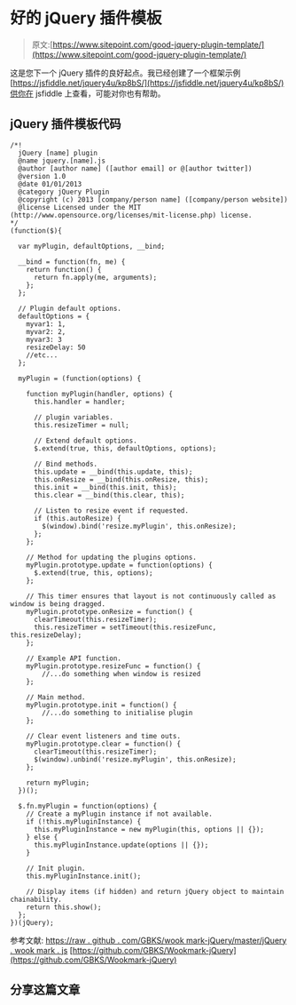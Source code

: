 # 好的 jQuery 插件模板

> 原文:[https://www.sitepoint.com/good-jquery-plugin-template/](https://www.sitepoint.com/good-jquery-plugin-template/)

这是您下一个 jQuery 插件的良好起点。我已经创建了一个框架示例[https://jsfiddle.net/jquery4u/kp8bS/](https://jsfiddle.net/jquery4u/kp8bS/)供你在 jsfiddle 上查看，可能对你也有帮助。

## jQuery 插件模板代码

```
/*!
  jQuery [name] plugin
  @name jquery.[name].js
  @author [author name] ([author email] or @[author twitter])
  @version 1.0
  @date 01/01/2013
  @category jQuery Plugin
  @copyright (c) 2013 [company/person name] ([company/person website])
  @license Licensed under the MIT (http://www.opensource.org/licenses/mit-license.php) license.
*/
(function($){

  var myPlugin, defaultOptions, __bind;

  __bind = function(fn, me) {
    return function() {
      return fn.apply(me, arguments);
    };
  };

  // Plugin default options.
  defaultOptions = {
    myvar1: 1,
    myvar2: 2,
    myvar3: 3
    resizeDelay: 50
    //etc...
  };

  myPlugin = (function(options) {

    function myPlugin(handler, options) {
      this.handler = handler;

      // plugin variables.
      this.resizeTimer = null;

      // Extend default options.
      $.extend(true, this, defaultOptions, options);

      // Bind methods.
      this.update = __bind(this.update, this);
      this.onResize = __bind(this.onResize, this);
      this.init = __bind(this.init, this);
      this.clear = __bind(this.clear, this);

      // Listen to resize event if requested.
      if (this.autoResize) {
        $(window).bind('resize.myPlugin', this.onResize);
      };
    };

    // Method for updating the plugins options.
    myPlugin.prototype.update = function(options) {
      $.extend(true, this, options);
    };

    // This timer ensures that layout is not continuously called as window is being dragged.
    myPlugin.prototype.onResize = function() {
      clearTimeout(this.resizeTimer);
      this.resizeTimer = setTimeout(this.resizeFunc, this.resizeDelay);
    };

    // Example API function.
    myPlugin.prototype.resizeFunc = function() {
        //...do something when window is resized
    };

    // Main method.
    myPlugin.prototype.init = function() {
        //...do something to initialise plugin
    };

    // Clear event listeners and time outs.
    myPlugin.prototype.clear = function() {
      clearTimeout(this.resizeTimer);
      $(window).unbind('resize.myPlugin', this.onResize);
    };

    return myPlugin;
  })();

  $.fn.myPlugin = function(options) {
    // Create a myPlugin instance if not available.
    if (!this.myPluginInstance) {
      this.myPluginInstance = new myPlugin(this, options || {});
    } else {
      this.myPluginInstance.update(options || {});
    }

    // Init plugin.
    this.myPluginInstance.init();

    // Display items (if hidden) and return jQuery object to maintain chainability.
    return this.show();
  };
})(jQuery);
```

参考文献:
[https://raw . github . com/GBKS/wook mark-jQuery/master/jQuery . wook mark . js](https://raw.github.com/GBKS/Wookmark-jQuery/master/jquery.wookmark.js)
[https://github.com/GBKS/Wookmark-jQuery](https://github.com/GBKS/Wookmark-jQuery)

## 分享这篇文章